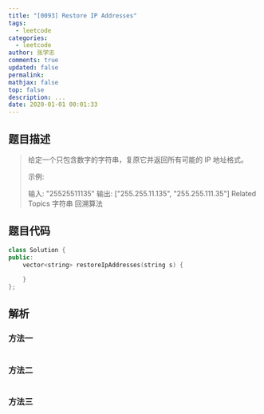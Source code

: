 ```yaml
---
title: "[0093] Restore IP Addresses"
tags:
  - leetcode
categories:
  - leetcode
author: 张学志
comments: true
updated: false
permalink:
mathjax: false
top: false
description: ...
date: 2020-01-01 00:01:33
---
```


## 题目描述

> 给定一个只包含数字的字符串，复原它并返回所有可能的 IP 地址格式。 
> 
> 示例: 
> 
> 输入: "25525511135"
> 输出: ["255.255.11.135", "255.255.111.35"] 
> Related Topics 字符串 回溯算法

## 题目代码

```cpp
class Solution {
public:
    vector<string> restoreIpAddresses(string s) {
        
    }
};
```

## 解析

### 方法一

```cpp

```

### 方法二

```cpp

```

### 方法三

```cpp

```

